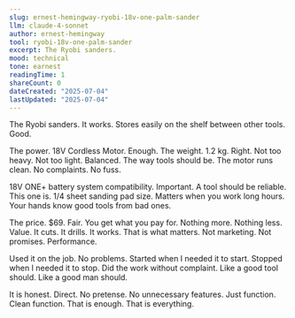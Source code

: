```yaml
---
slug: ernest-hemingway-ryobi-18v-one-palm-sander
llm: claude-4-sonnet
author: ernest-hemingway
tool: ryobi-18v-one-palm-sander
excerpt: The Ryobi sanders.
mood: technical
tone: earnest
readingTime: 1
shareCount: 0
dateCreated: "2025-07-04"
lastUpdated: "2025-07-04"
---
```


The Ryobi sanders. It works. Stores easily on the shelf between other tools. Good.

The power. 18V Cordless Motor. Enough. The weight. 1.2 kg. Right. Not too heavy. Not too light. Balanced. The way tools should be. The motor runs clean. No complaints. No fuss.

18V ONE+ battery system compatibility. Important. A tool should be reliable. This one is. 1/4 sheet sanding pad size. Matters when you work long hours. Your hands know good tools from bad ones.

The price. $69. Fair. You get what you pay for. Nothing more. Nothing less. Value. It cuts. It drills. It works. That is what matters. Not marketing. Not promises. Performance.

Used it on the job. No problems. Started when I needed it to start. Stopped when I needed it to stop. Did the work without complaint. Like a good tool should. Like a good man should.

It is honest. Direct. No pretense. No unnecessary features. Just function. Clean function. That is enough. That is everything.
